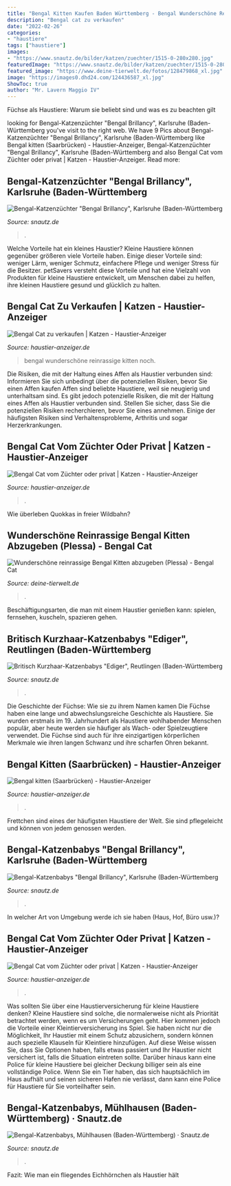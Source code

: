 ```yaml
---
title: "Bengal Kitten Kaufen Baden Württemberg - Bengal Wunderschöne Reinrassige Kitten Noch"
description: "Bengal cat zu verkaufen"
date: "2022-02-26"
categories:
- "haustiere"
tags: ["haustiere"]
images:
- "https://www.snautz.de/bilder/katzen/zuechter/1515-0-280x280.jpg"
featuredImage: "https://www.snautz.de/bilder/katzen/zuechter/1515-0-280x280.jpg"
featured_image: "https://www.deine-tierwelt.de/fotos/128479868_xl.jpg"
image: "https://images0.dhd24.com/124436587_xl.jpg"
ShowToc: true
author: "Mr. Lavern Maggio IV"
---
```



Füchse als Haustiere: Warum sie beliebt sind und was es zu beachten gilt

	

		
looking for Bengal-Katzenzüchter &quot;Bengal Brillancy&quot;, Karlsruhe (Baden-Württemberg you've visit to the right web. We have 9 Pics about Bengal-Katzenzüchter &quot;Bengal Brillancy&quot;, Karlsruhe (Baden-Württemberg like Bengal kitten (Saarbrücken) - Haustier-Anzeiger, Bengal-Katzenzüchter &quot;Bengal Brillancy&quot;, Karlsruhe (Baden-Württemberg and also Bengal Cat vom Züchter oder privat | Katzen - Haustier-Anzeiger. Read more:
		
    
## Bengal-Katzenzüchter &quot;Bengal Brillancy&quot;, Karlsruhe (Baden-Württemberg

<img loading=lazy src="https://www.snautz.de/bilder/katzen/zuechter/1515-0-280x280.jpg" onerror="this.onerror=null;this.src='https://tse1.mm.bing.net/th?id=OIP.b02WGb4r4O1q7fz_ez1QawAAAA&amp;pid=15.1';" alt="Bengal-Katzenzüchter &quot;Bengal Brillancy&quot;, Karlsruhe (Baden-Württemberg">

_Source: snautz.de_

>. 

	

Welche Vorteile hat ein kleines Haustier?
Kleine Haustiere können gegenüber größeren viele Vorteile haben. Einige dieser Vorteile sind: weniger Lärm, weniger Schmutz, einfachere Pflege und weniger Stress für die Besitzer. petSavers versteht diese Vorteile und hat eine Vielzahl von Produkten für kleine Haustiere entwickelt, um Menschen dabei zu helfen, ihre kleinen Haustiere gesund und glücklich zu halten.

    
## Bengal Cat Zu Verkaufen | Katzen - Haustier-Anzeiger

<img loading=lazy src="https://images0.dhd24.com/124676030_xl.jpg" onerror="this.onerror=null;this.src='https://tse3.mm.bing.net/th?id=OIP.KI217ekvzGcm9zHHg34TRwHaFt&amp;pid=15.1';" alt="Bengal Cat zu verkaufen | Katzen - Haustier-Anzeiger">

_Source: haustier-anzeiger.de_

>bengal wunderschöne reinrassige kitten noch. 

	

Die Risiken, die mit der Haltung eines Affen als Haustier verbunden sind: Informieren Sie sich unbedingt über die potenziellen Risiken, bevor Sie einen Affen kaufen
Affen sind beliebte Haustiere, weil sie neugierig und unterhaltsam sind. Es gibt jedoch potenzielle Risiken, die mit der Haltung eines Affen als Haustier verbunden sind. Stellen Sie sicher, dass Sie die potenziellen Risiken recherchieren, bevor Sie eines annehmen. Einige der häufigsten Risiken sind Verhaltensprobleme, Arthritis und sogar Herzerkrankungen.

    
## Bengal Cat Vom Züchter Oder Privat | Katzen - Haustier-Anzeiger

<img loading=lazy src="https://images0.dhd24.com/127921674_xl.jpg" onerror="this.onerror=null;this.src='https://tse4.mm.bing.net/th?id=OIP.vnxVC5ECHPBcYelE2a4-ogHaEK&amp;pid=15.1';" alt="Bengal Cat vom Züchter oder privat | Katzen - Haustier-Anzeiger">

_Source: haustier-anzeiger.de_

>. 

	

Wie überleben Quokkas in freier Wildbahn?

    
## Wunderschöne Reinrassige Bengal Kitten Abzugeben (Plessa) - Bengal Cat

<img loading=lazy src="https://www.deine-tierwelt.de/fotos/124735115_xl.jpg" onerror="this.onerror=null;this.src='https://tse4.mm.bing.net/th?id=OIP.TW-LH7-p3icEPsdT8e3leAHaE7&amp;pid=15.1';" alt="Wunderschöne reinrassige Bengal Kitten abzugeben (Plessa) - Bengal Cat">

_Source: deine-tierwelt.de_

>. 

	

Beschäftigungsarten, die man mit einem Haustier genießen kann: spielen, fernsehen, kuscheln, spazieren gehen.

    
## Britisch Kurzhaar-Katzenbabys &quot;Ediger&quot;, Reutlingen (Baden-Württemberg

<img loading=lazy src="https://www.snautz.de/bilder/katzen/rassekatzen/katzenbabys/13840-0-280x280.jpg" onerror="this.onerror=null;this.src='https://tse3.mm.bing.net/th?id=OIP.V6ivluklnlXbtcMo-BqbJgAAAA&amp;pid=15.1';" alt="Britisch Kurzhaar-Katzenbabys &quot;Ediger&quot;, Reutlingen (Baden-Württemberg">

_Source: snautz.de_

>. 

	

Die Geschichte der Füchse: Wie sie zu ihrem Namen kamen
Die Füchse haben eine lange und abwechslungsreiche Geschichte als Haustiere. Sie wurden erstmals im 19. Jahrhundert als Haustiere wohlhabender Menschen populär, aber heute werden sie häufiger als Wach- oder Spielzeugtiere verwendet. Die Füchse sind auch für ihre einzigartigen körperlichen Merkmale wie ihren langen Schwanz und ihre scharfen Ohren bekannt.

    
## Bengal Kitten (Saarbrücken) - Haustier-Anzeiger

<img loading=lazy src="https://www.deine-tierwelt.de/fotos/128479868_xl.jpg" onerror="this.onerror=null;this.src='https://tse2.mm.bing.net/th?id=OIP.CTF0HXtALprLfS61mrKAhQHaFj&amp;pid=15.1';" alt="Bengal kitten (Saarbrücken) - Haustier-Anzeiger">

_Source: haustier-anzeiger.de_

>. 

	

Frettchen sind eines der häufigsten Haustiere der Welt. Sie sind pflegeleicht und können von jedem genossen werden.

    
## Bengal-Katzenbabys &quot;Bengal Brillancy&quot;, Karlsruhe (Baden-Württemberg

<img loading=lazy src="https://www.snautz.de/bilder/katzen/rassekatzen/katzenbabys/13069-0-280x280.jpg" onerror="this.onerror=null;this.src='https://tse1.mm.bing.net/th?id=OIP.ZP-_CqC65N6-lhTp7m5R7QAAAA&amp;pid=15.1';" alt="Bengal-Katzenbabys &quot;Bengal Brillancy&quot;, Karlsruhe (Baden-Württemberg">

_Source: snautz.de_

>. 

	

In welcher Art von Umgebung werde ich sie haben (Haus, Hof, Büro usw.)?

    
## Bengal Cat Vom Züchter Oder Privat | Katzen - Haustier-Anzeiger

<img loading=lazy src="https://images0.dhd24.com/124436587_xl.jpg" onerror="this.onerror=null;this.src='https://tse2.mm.bing.net/th?id=OIP.3Qwnl9LOUH4x0G4iX8MswgHaGB&amp;pid=15.1';" alt="Bengal Cat vom Züchter oder privat | Katzen - Haustier-Anzeiger">

_Source: haustier-anzeiger.de_

>. 

	

Was sollten Sie über eine Haustierversicherung für kleine Haustiere denken?
Kleine Haustiere sind solche, die normalerweise nicht als Priorität betrachtet werden, wenn es um Versicherungen geht. Hier kommen jedoch die Vorteile einer Kleintierversicherung ins Spiel. Sie haben nicht nur die Möglichkeit, Ihr Haustier mit einem Schutz abzusichern, sondern können auch spezielle Klauseln für Kleintiere hinzufügen. Auf diese Weise wissen Sie, dass Sie Optionen haben, falls etwas passiert und Ihr Haustier nicht versichert ist, falls die Situation eintreten sollte. Darüber hinaus kann eine Police für kleine Haustiere bei gleicher Deckung billiger sein als eine vollständige Police. Wenn Sie ein Tier haben, das sich hauptsächlich im Haus aufhält und seinen sicheren Hafen nie verlässt, dann kann eine Police für Haustiere für Sie vorteilhafter sein.

    
## Bengal-Katzenbabys, Mühlhausen (Baden-Württemberg) · Snautz.de

<img loading=lazy src="https://www.snautz.de/bilder/katzen/rassekatzen/katzenbabys/14027-0-280x280.jpg" onerror="this.onerror=null;this.src='https://tse1.mm.bing.net/th?id=OIP.rWOI2t8OPAT5MbHat2fjRQAAAA&amp;pid=15.1';" alt="Bengal-Katzenbabys, Mühlhausen (Baden-Württemberg) · Snautz.de">

_Source: snautz.de_

>. 

	

Fazit: Wie man ein fliegendes Eichhörnchen als Haustier hält

